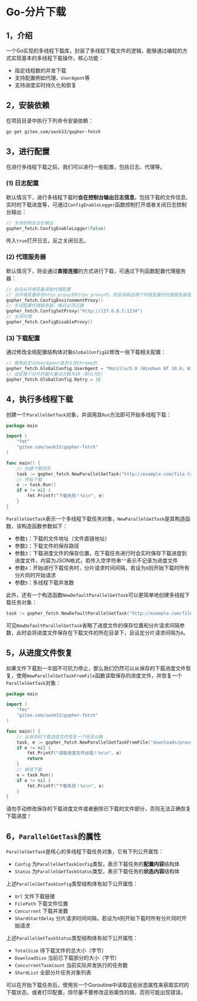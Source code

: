 # Go-分片下载

## 1，介绍
一个Go实现的多线程下载库，封装了多线程下载文件的逻辑，能够通过编程的方式实现基本的多线程下载操作，核心功能：

- 指定线程数的并发下载
- 支持配置例如代理、`UserAgent`等
- 支持进度实时持久化和恢复

## 2，安装依赖

在项目目录中执行下列命令安装依赖：

```bash
go get gitee.com/swsk33/gopher-fetch
```

## 3，进行配置

在进行多线程下载之前，我们可以进行一些配置，包括日志、代理等。

### (1) 日志配置

默认情况下，进行多线程下载时**会在控制台输出日志信息**，包括下载的文件信息、实时的下载进度等，可通过`ConfigEnableLogger`函数控制打开或者关闭日志控制台输出：

```go
// 关闭控制台日志输出
gopher_fetch.ConfigEnableLogger(false)
```

传入`true`打开日志，反之关闭日志。

### (2) 代理服务器

默认情况下，将会通过**直接连接**的方式进行下载，可通过下列函数配置代理服务器：

```go
// 自动从环境变量读取代理配置
// 当环境变量存在http_proxy和https_proxy时，则会读取这两个环境变量的代理服务器值，环境变量名可大写
gopher_fetch.ConfigEnvironmentProxy()
// 手动配置代理服务器，格式必须正确
gopher_fetch.ConfigSetProxy("http://127.0.0.1:1234")
// 关闭代理
gopher_fetch.ConfigDisableProxy()
```

### (3) 下载配置

通过修改全局配置结构体对象`GlobalConfig`以修改一些下载相关配置：

```go
// 使用自定义UserAgent请求头为Chrome的
gopher_fetch.GlobalConfig.UserAgent = "Mozilla/5.0 (Windows NT 10.0; Win64; x64) AppleWebKit/537.36 (KHTML, like Gecko) Chrome/131.0.0.0 Safari/537.36"
// 设定每个分片的最大重试次数为10（默认为5）
gopher_fetch.GlobalConfig.Retry = 10
```

## 4，执行多线程下载

创建一个`ParallelGetTask`对象，并调用其`Run`方法即可开始多线程下载：

```go
package main

import (
	"fmt"
	"gitee.com/swsk33/gopher-fetch"
)

func main() {
	// 创建下载任务
	task := gopher_fetch.NewParallelGetTask("http://example.com/file.txt", "downloads/file.txt", "downloads/process.json", 0, 8)
	// 开始下载
	e := task.Run()
	if e != nil {
		fmt.Printf("下载失败！%s\n", e)
	}
}
```

`ParallelGetTask`表示一个多线程下载任务对象，`NewParallelGetTask`是其构造函数，该构造函数参数如下：

- 参数`1`：下载的文件地址（文件直链地址）
- 参数`2`：下载文件的保存路径
- 参数`3`：下载进度文件的保存位置，在下载任务进行时会实时保存下载进度到进度文件，内容为JSON格式，若传入空字符串`""`表示不记录为进度文件
- 参数`4`：开始进行下载任务时，分片请求时间间隔，若设为`0`则开始下载时所有分片同时开始请求
- 参数`5`：多线程下载并发数

此外，还有一个构造函数`NewDefaultParallelGetTask`可以更简单地创建多线程下载任务对象：

```go
task := gopher_fetch.NewDefaultParallelGetTask("http://example.com/file.txt", "downloads/file.txt", 8)
```

可见`NewDefaultParallelGetTask`省略了进度文件的保存位置和分片请求间隔参数，此时会将进度文件保存在下载文件的所在目录下，且设定分片请求间隔为`0`。

## 5，从进度文件恢复

如果文件下载到一半因不可抗力停止，那么我们仍然可以从保存的下载进度文件恢复，使用`NewParallelGetTaskFromFile`函数读取保存的进度文件，并恢复一个`ParallelGetTask`对象：

```go
package main

import (
	"fmt"
	"gitee.com/swsk33/gopher-fetch"
)

func main() {
	// 从保存的下载进度文件恢复一个任务对象
	task, e := gopher_fetch.NewParallelGetTaskFromFile("downloads/process.json")
	if e != nil {
		fmt.Printf("读取进度文件出错！%s\n", e)
		return
	}
	// 继续下载
	e = task.Run()
	if e != nil {
		fmt.Printf("下载失败！%s\n", e)
	}
}
```

请勿手动修改保存的下载进度文件或者删除已下载的文件部分，否则无法正确恢复下载进度！

## 6，`ParallelGetTask`的属性

`ParallelGetTask`是核心的多线程下载任务对象，它有下列公开属性：

- `Config` 为`ParallelGetTaskConfig`类型，表示下载任务的**配置内容**结构体
- `Status` 为`ParallelGetTaskStatus`类型，表示下载任务的**状态内容**结构体

上述`ParallelGetTaskConfig`类型结构体有如下公开属性：

- `Url` 文件下载链接
- `FilePath` 下载文件位置
- `Concurrent` 下载并发数
- `ShardStartDelay` 分片请求时间间隔，若设为`0`则开始下载时所有分片同时开始请求

上述`ParallelGetTaskStatus`类型结构体有如下公开属性：

- `TotalSize` 待下载文件的总大小（字节）
- `DownloadSize` 当前已下载部分的大小（字节）
- `ConcurrentTaskCount` 当前实际并发执行的任务数
- `ShardList` 全部分片任务对象列表

可以在开始下载任务后，使用另一个Goroutine中读取这些状态属性来获取实时的下载状态，或者打印配置，但尽量不要修改这些属性的值，否则可能出现错误。